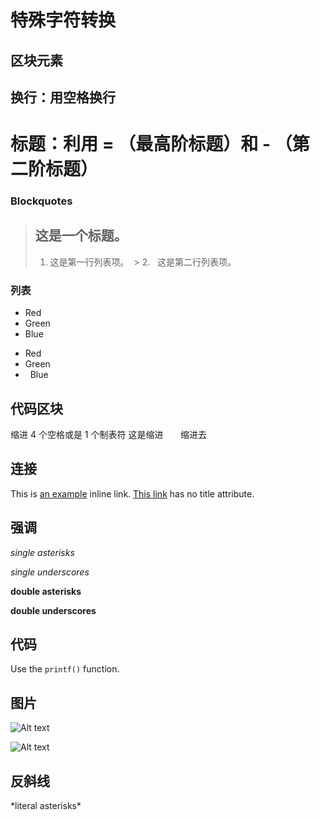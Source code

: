 # 特殊字符转换
## 区块元素  
换行：用空格换行
----------
标题：利用 = （最高阶标题）和 - （第二阶标题）
============= 
### Blockquotes
  > ## 这是一个标题。
  > 
  > 1.   这是第一行列表项。
  > 2.   这是第二行列表项。
### 列表
 *   Red
 *   Green
 *   Blue
+   Red
+   Green
+   Blue 
## 代码区块
缩进 4 个空格或是 1 个制表符 
    这是缩进
        缩进去 
## 连接
This is [an example](http://example.com/ "Title") inline link. 
[This link](http://example.net/) has no title attribute. 
## 强调
*single asterisks*

_single underscores_

**double asterisks**

__double underscores__
## 代码
Use the `printf()` function.
## 图片
![Alt text](/path/to/img.jpg)

![Alt text](/path/to/img.jpg "Optional title")
## 反斜线
\*literal asterisks\*
